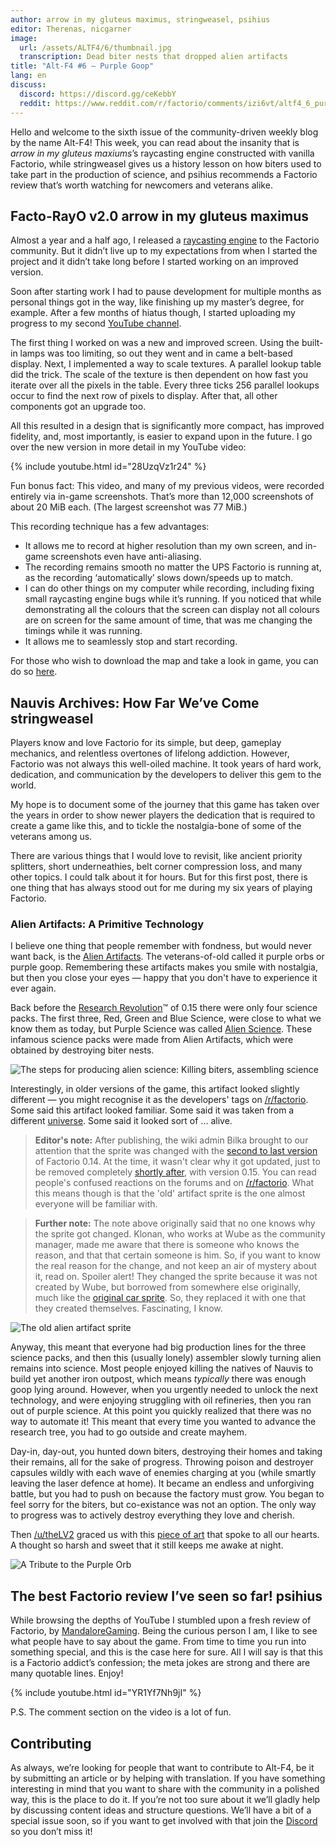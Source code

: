 ```yaml
---
author: arrow in my gluteus maximus, stringweasel, psihius
editor: Therenas, nicgarner
image:
  url: /assets/ALTF4/6/thumbnail.jpg
  transcription: Dead biter nests that dropped alien artifacts
title: "Alt-F4 #6 — Purple Goop"
lang: en
discuss:
  discord: https://discord.gg/ceKebbY
  reddit: https://www.reddit.com/r/factorio/comments/izi6vt/altf4_6_purple_goop/
---
```


Hello and welcome to the sixth issue of the community-driven weekly blog by the name Alt-F4! This week, you can read about the insanity that is *arrow in my gluteus maxiums*’s raycasting engine constructed with vanilla Factorio, while stringweasel gives us a history lesson on how biters used to take part in the production of science, and psihius recommends a Factorio review that’s worth watching for newcomers and veterans alike.

## Facto-RayO v2.0 <author>arrow in my gluteus maximus</author>

Almost a year and a half ago, I released a [raycasting engine](https://www.reddit.com/r/factorio/comments/bgj05z/raycasting_engine_in_factorio_vanilla_017/) to the Factorio community. But it didn’t live up to my expectations from when I started the project and it didn’t take long before I started working on an improved version.

Soon after starting work I had to pause development for multiple months as personal things got in the way, like finishing up my master’s degree, for example. After a few months of hiatus though, I started uploading my progress to my second [YouTube channel](https://www.youtube.com/channel/UCNQRKtG2pU8LGS08TFiyyAA).

The first thing I worked on was a new and improved screen. Using the built-in lamps was too limiting, so out they went and in came a belt-based display. Next, I implemented a way to scale textures. A parallel lookup table did the trick. The scale of the texture is then dependent on how fast you iterate over all the pixels in the table. Every three ticks 256 parallel lookups occur to find the next row of pixels to display. After that, all other components got an upgrade too.

All this resulted in a design that is significantly more compact, has improved fidelity, and, most importantly, is easier to expand upon in the future. I go over the new version in more detail in my YouTube video:

{% include youtube.html id="28UzqVz1r24" %}

Fun bonus fact: This video, and many of my previous videos, were recorded entirely via in-game screenshots.
That’s more than 12,000 screenshots of about 20 MiB each. (The largest screenshot was 77 MiB.)

This recording technique has a few advantages:

- It allows me to record at higher resolution than my own screen, and in-game screenshots even have anti-aliasing.
- The recording remains smooth no matter the UPS Factorio is running at, as the recording ‘automatically’ slows down/speeds up to match.
- I can do other things on my computer while recording, including fixing small raycasting engine bugs while it’s running. If you noticed that while demonstrating all the colours that the screen can display not all colours are on screen for the same amount of time, that was me changing the timings while it was running.
- It allows me to seamlessly stop and start recording.

For those who wish to download the map and take a look in game, you can do so [here](https://forums.factorio.com/download/file.php?id=62475).

## Nauvis Archives: How Far We’ve Come <author>stringweasel</author>

 Players know and love Factorio for its simple, but deep, gameplay mechanics, and relentless overtones of lifelong addiction. However, Factorio was not always this well-oiled machine. It took years of hard work, dedication, and communication by the developers to deliver this gem to the world.

My hope is to document some of the journey that this game has taken over the years in order to show newer players the dedication that is required to create a game like this, and to tickle the nostalgia-bone of some of the veterans among us.

There are various things that I would love to revisit, like ancient priority splitters, short underneathies, belt corner compression loss, and many other topics. I could talk about it for hours. But for this first post, there is one thing that has always stood out for me during my six years of playing Factorio.

### Alien Artifacts: A Primitive Technology

I believe one thing that people remember with fondness, but would never want back, is the [Alien Artifacts](https://wiki.factorio.com/Alien_artifact). The veterans-of-old called it purple orbs or purple goop. Remembering these artifacts makes you smile with nostalgia, but then you close your eyes — happy that you don't have to experience it ever again.

Back before the [Research Revolution](https://www.factorio.com/blog/post/fff-159)™ of 0.15 there were only four science packs. The first three, Red, Green and Blue Science, were close to what we know them as today, but Purple Science was called [Alien Science](https://wiki.factorio.com/Alien_science_pack). These infamous science packs were made from Alien Artifacts, which were obtained by destroying biter nests.

![The steps for producing alien science: Killing biters, assembling science](https://media.alt-f4.blog/ALTF4/6/alien_science_production.png)

Interestingly, in older versions of the game, this artifact looked slightly different — you might recognise it as the developers' tags on [/r/factorio](https://www.reddit.com/r/factorio). Some said this artifact looked familiar. Some said it was taken from a different [universe](https://www.reddit.com/r/factorio/comments/526zwk/i_found_the_source_of_the_alien_artifact/). Some said it looked sort of ... alive.

> **Editor's note:** After publishing, the wiki admin Bilka brought to our attention that the sprite was changed with the [second to last version](https://forums.factorio.com/viewtopic.php?f=3&t=40786) of Factorio 0.14. At the time, it wasn't clear why it got updated, just to be removed completely [shortly after](https://www.factorio.com/blog/post/fff-162), with version 0.15. You can read people's confused reactions on the forums and on [/r/factorio](https://www.reddit.com/r/factorio/comments/5rv3d2/version_01422/). What this means though is that the 'old' artifact sprite is the one almost everyone will be familiar with.

> **Further note:** The note above originally said that no one knows why the sprite got changed. Klonan, who works at Wube as the community manager, made me aware that there is someone who knows the reason, and that that certain someone is him. So, if you want to know the real reason for the change, and not keep an air of mystery about it, read on. Spoiler alert! They changed the sprite because it was not created by Wube, but borrowed from somewhere else originally, much like the [original car sprite](https://i.imgur.com/NqbO3dT.png). So, they replaced it with one that they created themselves. Fascinating, I know.

![The old alien artifact sprite](https://media.alt-f4.blog/ALTF4/6/purple_orb.png)

Anyway, this meant that everyone had big production lines for the three science packs, and then this (usually lonely) assembler slowly turning alien remains into science. Most people enjoyed killing the natives of Nauvis to build yet another iron outpost, which means *typically* there was enough goop lying around. However, when you urgently needed to unlock the next technology, and were enjoying struggling with oil refineries, then you ran out of purple science. At this point you quickly realized that there was no way to automate it! This meant that every time you wanted to advance the research tree, you had to go outside and create mayhem.

Day-in, day-out, you hunted down biters, destroying their homes and taking their remains, all for the sake of progress. Throwing poison and destroyer capsules wildly with each wave of enemies charging at you (while smartly leaving the laser defence at home). It became an endless and unforgiving battle, but you had to push on because the factory must grow. You began to feel sorry for the biters, but co-existance was not an option. The only way to progress was to actively destroy everything they love and cherish.

Then [/u/theLV2](https://www.reddit.com/user/theLV2/) graced us with this [piece of art](https://www.reddit.com/r/factorio/comments/674kkq/a_tribute_to_the_purple_orb_fanart/) that spoke to all our hearts. A thought so harsh and sweet that it still keeps me awake at night.

![A Tribute to the Purple Orb](https://media.alt-f4.blog/ALTF4/6/tribute_to_the_purple_orb.jpg)

## The best Factorio review I’ve seen so far! <author>psihius</author>

While browsing the depths of YouTube I stumbled upon a fresh review of Factorio, by [MandaloreGaming](https://www.youtube.com/channel/UClOGLGPOqlAiLmOvXW5lKbw). Being the curious person I am, I like to see what people have to say about the game. From time to time you run into something special, and this is the case here for sure. All I will say is that this is a Factorio addict’s confession; the meta jokes are strong and there are many quotable lines. Enjoy!

{% include youtube.html id="YR1Yf7Nh9jI" %}

P.S. The comment section on the video is a lot of fun.

## Contributing

As always, we’re looking for people that want to contribute to Alt-F4, be it by submitting an article or by helping with translation. If you have something interesting in mind that you want to share with the community in a polished way, this is the place to do it. If you’re not too sure about it we’ll gladly help by discussing content ideas and structure questions. We’ll have a bit of a special issue soon, so if you want to get involved with that join the [Discord](https://discord.gg/nxnCFkb) so you don’t miss it!
